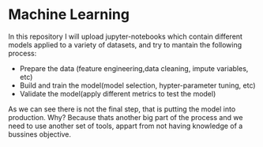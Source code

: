 # Machine Learning
In this repository I will upload jupyter-notebooks
which contain different models applied to a variety of datasets,
and try to mantain the following process:

- Prepare the data (feature engineering,data cleaning, impute variables, etc)
- Build and train the model(model selection, hypter-parameter tuning, etc)
- Validate the model(apply different metrics to test the model)

As we can see there is not the final step, that is putting the model into
production. Why? Because thats another big part of the process and we need
to use another set of tools, appart from not having knowledge of a bussines objective.

